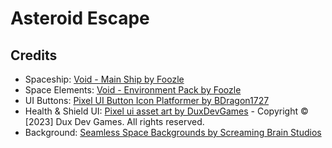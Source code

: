 # Asteroid Escape

## Credits

- Spaceship: [Void - Main Ship by Foozle](https://foozlecc.itch.io/void-main-ship)
- Space Elements: [Void - Environment Pack by Foozle](https://foozlecc.itch.io/void-environment-pack)
- UI Buttons: [Pixel UI Button Icon Platformer by BDragon1727](https://bdragon1727.itch.io/pixel-ui-button-icon-platformer)
- Health & Shield UI: [Pixel ui asset art by DuxDevGames](https://dux-dev-games.itch.io/pixel-ui-asset-art) - Copyright © [2023] Dux Dev Games. All rights reserved.
- Background: [Seamless Space Backgrounds by Screaming Brain Studios](https://screamingbrainstudios.itch.io/seamless-space-backgrounds)

